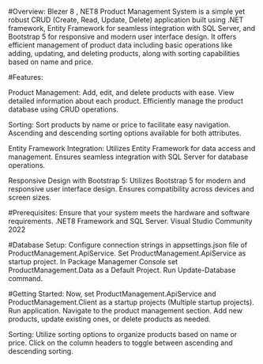 #Overview:
Blezer 8 , NET8 Product Management System is a simple yet robust CRUD (Create, Read, Update, Delete) application built using .NET framework, Entity Framework for seamless integration with SQL Server, and Bootstrap 5 for responsive and modern user interface design. It offers efficient management of product data including basic operations like adding, updating, and deleting products, along with sorting capabilities based on name and price.

#Features:

Product Management:
Add, edit, and delete products with ease.
View detailed information about each product.
Efficiently manage the product database using CRUD operations.

Sorting:
Sort products by name or price to facilitate easy navigation.
Ascending and descending sorting options available for both attributes.

Entity Framework Integration:
Utilizes Entity Framework for data access and management.
Ensures seamless integration with SQL Server for database operations.

Responsive Design with Bootstrap 5:
Utilizes Bootstrap 5 for modern and responsive user interface design.
Ensures compatibility across devices and screen sizes.

#Prerequisites:
Ensure that your system meets the hardware and software requirements.
.NET8 Framework and SQL Server.
Visual Studio Community 2022


#Database Setup:
Configure connection strings in appsettings.json file of ProductManagement.ApiService.
Set ProductManagement.ApiService as startup project.
In Package Managemer Console set ProductManagement.Data as a Default Project.
Run Update-Database command.


#Getting Started:
Now, set ProductManagement.ApiService and ProductManagement.Client as a startup projects (Multiple startup projects).
Run application.
Navigate to the product management section.
Add new products, update existing ones, or delete products as needed.

Sorting:
Utilize sorting options to organize products based on name or price.
Click on the column headers to toggle between ascending and descending sorting.

